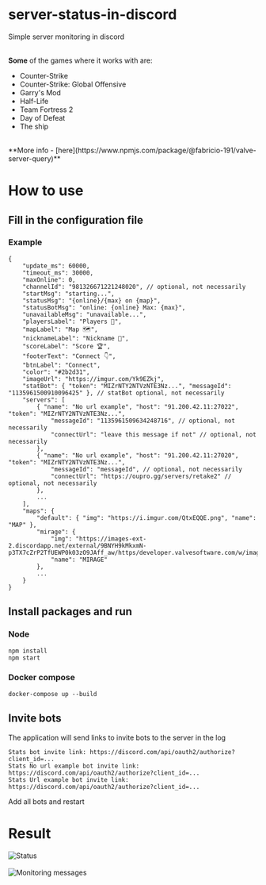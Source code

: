# server-status-in-discord
Simple server monitoring in discord
<br><br>

**Some** of the games where it works with are:
- Counter-Strike
- Counter-Strike: Global Offensive
- Garry's Mod
- Half-Life
- Team Fortress 2
- Day of Defeat
- The ship
<br>
**More info - [here](https://www.npmjs.com/package/@fabricio-191/valve-server-query)**

# How to use
## Fill in the configuration file
### Example
```
{
    "update_ms": 60000,
    "timeout_ms": 30000,
    "maxOnline": 0,
    "channelId": "981326671221248020", // optional, not necessarily
    "startMsg": "starting...",
    "statusMsg": "{online}/{max} on {map}",
    "statusBotMsg": "online: {online} Max: {max}",
    "unavailableMsg": "unavailable...",
    "playersLabel": "Players 👥",
    "mapLabel": "Map 🗺️",
    "nicknameLabel": "Nickname 📛",
    "scoreLabel": "Score 🏆",
    "footerText": "Connect 👇",
    "btnLabel": "Connect",
    "color": "#2b2d31",
    "imageUrl": "https://imgur.com/Yk9EZkj",
    "statBot": { "token": "MIZrNTY2NTVzNTE3Nz...", "messageId": "1135961500910096425" }, // statBot optional, not necessarily
    "servers": [
        { "name": "No url example", "host": "91.200.42.11:27022", "token": "MIZrNTY2NTVzNTE3Nz...",
            "messageId": "1135961509634248716", // optional, not necessarily
            "connectUrl": "leave this message if not" // optional, not necessarily
        },
        { "name": "No url example", "host": "91.200.42.11:27020", "token": "MIZrNTY2NTVzNTE3Nz...",
            "messageId": "messageId", // optional, not necessarily
            "connectUrl": "https://oupro.gg/servers/retake2" // optional, not necessarily
        },
        ...
    ],
    "maps": {
        "default": { "img": "https://i.imgur.com/QtxEQQE.png", "name": "MAP" },
        "mirage": {
            "img": "https://images-ext-2.discordapp.net/external/9BNYH9kMkxmN-p3TX7cZrP2TfUEWP0k03zO9JAff_aw/https/developer.valvesoftware.com/w/images/6/68/De_mirage.png",
            "name": "MIRAGE"
        },
        ...
    }
}
```
## Install packages and run
### Node
`npm install`
<br>
`npm start`
### Docker compose
`docker-compose up --build`
## Invite bots
The application will send links to invite bots to the server in the log
<br>
```
Stats bot invite link: https://discord.com/api/oauth2/authorize?client_id=...
Stats No url example bot invite link: https://discord.com/api/oauth2/authorize?client_id=...
Stats Url example bot invite link: https://discord.com/api/oauth2/authorize?client_id=...
```
Add all bots and restart
# Result
![Status ](https://i.imgur.com/08qqV39.png)
<br><br>
![Monitoring messages](https://i.imgur.com/hsgDPkY.png)
